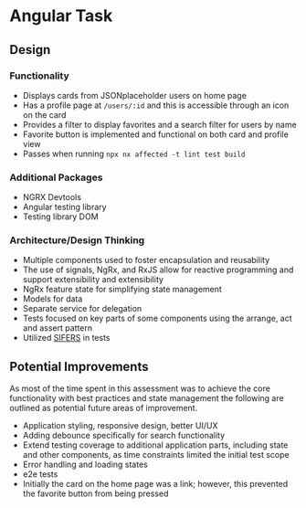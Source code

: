 # Angular Task

## Design

### Functionality
* Displays cards from JSONplaceholder users on home page
* Has a profile page at `/users/:id` and this is accessible through an icon on the card
* Provides a filter to display favorites and a search filter for users by name
* Favorite button is implemented and functional on both card and profile view
* Passes when running `npx nx affected -t lint test build`

### Additional Packages
* NGRX Devtools
* Angular testing library
* Testing library DOM

### Architecture/Design Thinking
* Multiple components used to foster encapsulation and reusability
* The use of signals, NgRx, and RxJS allow for reactive programming and support extensibility
and extensibility
* NgRx feature state for simplifying state management
* Models for data
* Separate service for delegation
* Tests focused on key parts of some components using the arrange, act and assert pattern
* Utilized [SIFERS](https://medium.com/@kolodny/testing-with-sifers-c9d6bb5b362) in tests


## Potential Improvements
As most of the time spent in this assessment was to achieve the core functionality 
with best practices and state management the following are outlined as potential 
future areas of improvement.

* Application styling, responsive design, better UI/UX 
* Adding debounce specifically for search functionality
* Extend testing coverage to additional application parts, including state and other components, as time constraints limited the initial test scope 
* Error handling and loading states
* e2e tests
* Initially the card on the home page was a link; however, this prevented the favorite button from being pressed
